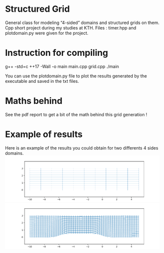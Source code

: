 # Structured Grid
General class for modeling “4-sided” domains and structured grids on them. Cpp short project during my studies at KTH.
Files : timer.hpp and plotdomain.py were given for the project.

# Instruction for compiling
g++ -std=c ++17 -Wall -o main main.cpp grid.cpp
./main

You can use the plotdomain.py file to plot the results generated by the executable and saved in the txt files.

# Maths behind
See the pdf report to get a bit of the math behind this grid generation !

# Example of results
Here is an example of the results you could obtain for two differents 4 sides domains.
![Rectangle](Illustration/Figure_1.png)
![Modified Rectangle](Illustration/Figure_4.png)

